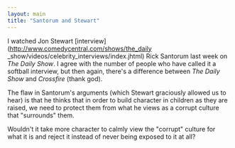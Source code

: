 ```yaml
---
layout: main
title: "Santorum and Stewart"
---
```

I watched Jon Stewart [interview](http://www.comedycentral.com/shows/the_daily
_show/videos/celebrity_interviews/index.jhtml) Rick Santorum last week on _The
Daily Show_. I agree with the number of people who have called it a softball
interview, but then again, there's a difference between _The Daily Show_ and
_Crossfire_ (thank god).

  
The flaw in Santorum's arguments (which Stewart graciously allowed us to hear)
is that he thinks that in order to build character in children as they are
raised, we need to protect them from what he views as a corrupt culture that
"surrounds" them.

  
Wouldn't it take more character to calmly view the "corrupt" culture for what
it is and reject it instead of never being exposed to it at all?

